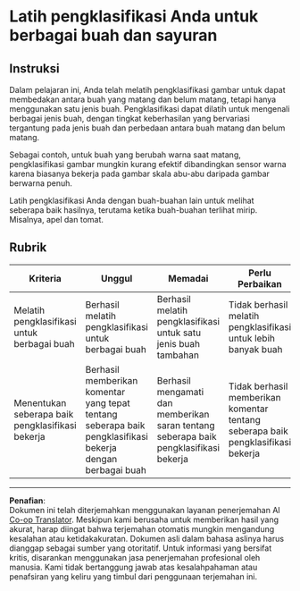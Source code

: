 <!--
CO_OP_TRANSLATOR_METADATA:
{
  "original_hash": "e74eb2fc7cc3b81916b52e957802f182",
  "translation_date": "2025-08-27T20:55:13+00:00",
  "source_file": "4-manufacturing/lessons/1-train-fruit-detector/assignment.md",
  "language_code": "id"
}
-->
# Latih pengklasifikasi Anda untuk berbagai buah dan sayuran

## Instruksi

Dalam pelajaran ini, Anda telah melatih pengklasifikasi gambar untuk dapat membedakan antara buah yang matang dan belum matang, tetapi hanya menggunakan satu jenis buah. Pengklasifikasi dapat dilatih untuk mengenali berbagai jenis buah, dengan tingkat keberhasilan yang bervariasi tergantung pada jenis buah dan perbedaan antara buah matang dan belum matang.

Sebagai contoh, untuk buah yang berubah warna saat matang, pengklasifikasi gambar mungkin kurang efektif dibandingkan sensor warna karena biasanya bekerja pada gambar skala abu-abu daripada gambar berwarna penuh.

Latih pengklasifikasi Anda dengan buah-buahan lain untuk melihat seberapa baik hasilnya, terutama ketika buah-buahan terlihat mirip. Misalnya, apel dan tomat.

## Rubrik

| Kriteria | Unggul | Memadai | Perlu Perbaikan |
| -------- | ------- | -------- | --------------- |
| Melatih pengklasifikasi untuk berbagai buah | Berhasil melatih pengklasifikasi untuk berbagai buah | Berhasil melatih pengklasifikasi untuk satu jenis buah tambahan | Tidak berhasil melatih pengklasifikasi untuk lebih banyak buah |
| Menentukan seberapa baik pengklasifikasi bekerja | Berhasil memberikan komentar yang tepat tentang seberapa baik pengklasifikasi bekerja dengan berbagai buah | Berhasil mengamati dan memberikan saran tentang seberapa baik pengklasifikasi bekerja | Tidak berhasil memberikan komentar tentang seberapa baik pengklasifikasi bekerja |

---

**Penafian**:  
Dokumen ini telah diterjemahkan menggunakan layanan penerjemahan AI [Co-op Translator](https://github.com/Azure/co-op-translator). Meskipun kami berusaha untuk memberikan hasil yang akurat, harap diingat bahwa terjemahan otomatis mungkin mengandung kesalahan atau ketidakakuratan. Dokumen asli dalam bahasa aslinya harus dianggap sebagai sumber yang otoritatif. Untuk informasi yang bersifat kritis, disarankan menggunakan jasa penerjemahan profesional oleh manusia. Kami tidak bertanggung jawab atas kesalahpahaman atau penafsiran yang keliru yang timbul dari penggunaan terjemahan ini.